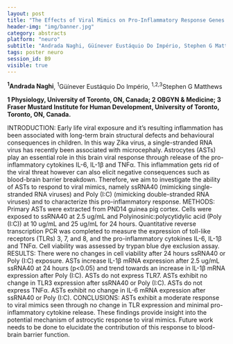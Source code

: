 ```yaml
---
layout: post
title: "The Effects of Viral Mimics on Pro-Inflammatory Response Genes Expression in Astrocytes "
header-img: "img/banner.jpg"
category: abstracts
platform: "neuro"
subtitle: "Andrada Naghi, Güínever Eustáquio Do Império, Stephen G Matthews"
tags: poster neuro
session_id: B9
visible: true
---
```

**<sup>1</sup>Andrada Naghi**, <sup>1</sup>Güínever Eustáquio Do Império, <sup>1,2,3</sup>Stephen G Matthews

__1 Physiology, University of Toronto, ON, Canada; 2 OBGYN & Medicine; 3 Fraser Mustard Institute for Human Development, University of Toronto, Toronto, ON, Canada.__

INTRODUCTION: Early life viral exposure and it’s resulting inflammation has been associated with long-term brain structural defects and behavioural consequences in children. In this way Zika virus, a single-stranded RNA virus has recently been associated with microcephaly. Astrocytes (ASTs) play an essential role in this brain viral response through release of the pro-inflammatory cytokines IL-6, IL-1β and TNFα.  This inflammation gets rid of the viral threat however can also elicit negative consequences such as blood-brain barrier breakdown. Therefore, we aim to investigate the ability of ASTs to respond to viral mimics, namely ssRNA40 (mimicking single-stranded RNA viruses) and Poly (I:C) (mimicking double-stranded RNA viruses) and to characterize this pro-inflammatory response.
METHODS: Primary ASTs were extracted from PND14 guinea pig cortex. Cells were exposed to ssRNA40 at 2.5 ug/mL and Polyinosinic:polycytidylic acid (Poly (I:C)) at 10 ug/mL and 25 ug/mL for 24 hours. Quantitative reverse transcription PCR was completed to measure the expression of toll-like receptors (TLRs) 3, 7, and 8, and the pro-inflammatory cytokines IL-6, IL-1β and TNFα. Cell viability was assessed by trypan blue dye exclusion assay. 
RESULTS: There were no changes in cell viability after 24 hours ssRNA40 or Poly (I:C) exposure. ASTs increase IL-1β mRNA expression after 2.5 ug/mL ssRNA40 at 24 hours (p<0.05) and trend towards an increase in IL-1β mRNA expression after Poly (I:C). ASTs do not express TLR7. ASTs exhibit no change in TLR3 expression after ssRNA40 or Poly (I:C). ASTs do not express TNFα. ASTs exhibit no change in IL-6 mRNA expression after ssRNA40 or Poly (I:C). 
CONCLUSIONS: ASTs exhibit a moderate response to viral mimics seen through no change in TLR expression and minimal pro-inflammatory cytokine release. These findings provide insight into the potential mechanism of astrocytic response to viral mimics. Future work needs to be done to elucidate the contribution of this response to blood-brain barrier function. 
